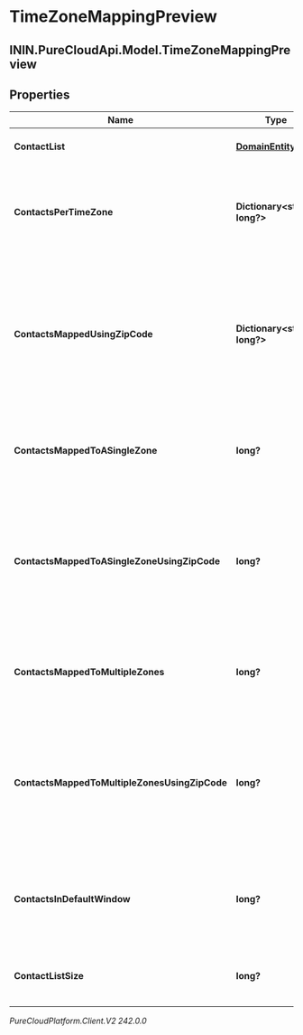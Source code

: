 # TimeZoneMappingPreview

## ININ.PureCloudApi.Model.TimeZoneMappingPreview

## Properties

|Name | Type | Description | Notes|
|------------ | ------------- | ------------- | -------------|
| **ContactList** | [**DomainEntityRef**](DomainEntityRef) | The associated ContactList | [optional] |
| **ContactsPerTimeZone** | **Dictionary&lt;string, long?&gt;** | The number of contacts per time zone that mapped to only that time zone | [optional] |
| **ContactsMappedUsingZipCode** | **Dictionary&lt;string, long?&gt;** | The number of contacts per time zone that mapped to only that time zone and were mapped using the zip code column | [optional] |
| **ContactsMappedToASingleZone** | **long?** | The total number of contacts that mapped to a single time zone | [optional] |
| **ContactsMappedToASingleZoneUsingZipCode** | **long?** | The total number of contacts that mapped to a single time zone and were mapped using the zip code column | [optional] |
| **ContactsMappedToMultipleZones** | **long?** | The total number of contacts that mapped to multiple time zones | [optional] |
| **ContactsMappedToMultipleZonesUsingZipCode** | **long?** | The total number of contacts that mapped to multiple time zones and were mapped using the zip code column | [optional] |
| **ContactsInDefaultWindow** | **long?** | The total number of contacts that will be dialed during the default window | [optional] |
| **ContactListSize** | **long?** | The total number of contacts in the contact list | [optional] |



_PureCloudPlatform.Client.V2 242.0.0_
